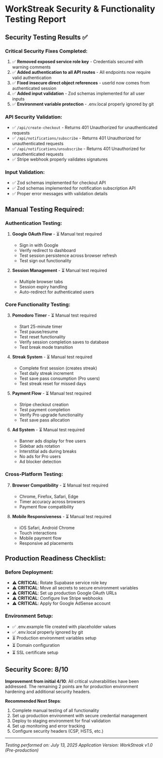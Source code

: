 # WorkStreak Security & Functionality Testing Report

## Security Testing Results ✅

### Critical Security Fixes Completed:
1. ✅ **Removed exposed service role key** - Credentials secured with warning comments
2. ✅ **Added authentication to all API routes** - All endpoints now require valid authentication
3. ✅ **Fixed insecure direct object references** - userId now comes from authenticated session
4. ✅ **Added input validation** - Zod schemas implemented for all user inputs
5. ✅ **Environment variable protection** - .env.local properly ignored by git

### API Security Validation:
- ✅ `/api/create-checkout` - Returns 401 Unauthorized for unauthenticated requests
- ✅ `/api/notifications/subscribe` - Returns 401 Unauthorized for unauthenticated requests  
- ✅ `/api/notifications/unsubscribe` - Returns 401 Unauthorized for unauthenticated requests
- ✅ Stripe webhook properly validates signatures

### Input Validation:
- ✅ Zod schemas implemented for checkout API
- ✅ Zod schemas implemented for notification subscription API
- ✅ Proper error messages with validation details

## Manual Testing Required:

### Authentication Testing:
1. **Google OAuth Flow** - ⏳ Manual test required
   - Sign in with Google
   - Verify redirect to dashboard
   - Test session persistence across browser refresh
   - Test sign out functionality

2. **Session Management** - ⏳ Manual test required
   - Multiple browser tabs
   - Session expiry handling
   - Auto-redirect for authenticated users

### Core Functionality Testing:
3. **Pomodoro Timer** - ⏳ Manual test required
   - Start 25-minute timer
   - Test pause/resume
   - Test reset functionality
   - Verify session completion saves to database
   - Test break mode transition

4. **Streak System** - ⏳ Manual test required
   - Complete first session (creates streak)
   - Test daily streak increment
   - Test save pass consumption (Pro users)
   - Test streak reset for missed days

5. **Payment Flow** - ⏳ Manual test required
   - Stripe checkout creation
   - Test payment completion
   - Verify Pro upgrade functionality
   - Test save pass allocation

6. **Ad System** - ⏳ Manual test required
   - Banner ads display for free users
   - Sidebar ads rotation
   - Interstitial ads during breaks
   - No ads for Pro users
   - Ad blocker detection

### Cross-Platform Testing:
7. **Browser Compatibility** - ⏳ Manual test required
   - Chrome, Firefox, Safari, Edge
   - Timer accuracy across browsers
   - Payment flow compatibility

8. **Mobile Responsiveness** - ⏳ Manual test required
   - iOS Safari, Android Chrome
   - Touch interactions
   - Mobile payment flow
   - Responsive ad placements

## Production Readiness Checklist:

### Before Deployment:
- ⚠️ **CRITICAL**: Rotate Supabase service role key
- ⚠️ **CRITICAL**: Move all secrets to secure environment variables
- ⚠️ **CRITICAL**: Set up production Google OAuth URLs
- ⚠️ **CRITICAL**: Configure live Stripe webhooks
- ⚠️ **CRITICAL**: Apply for Google AdSense account

### Environment Setup:
- ✅ .env.example file created with placeholder values
- ✅ .env.local properly ignored by git
- ⏳ Production environment variables setup
- ⏳ Domain configuration
- ⏳ SSL certificate setup

## Security Score: 8/10

**Improvement from initial 4/10**: All critical vulnerabilities have been addressed. The remaining 2 points are for production environment hardening and additional security headers.

**Recommended Next Steps**:
1. Complete manual testing of all functionality
2. Set up production environment with secure credential management
3. Deploy to staging environment for final validation
4. Set up monitoring and error tracking
5. Configure security headers (CSP, HSTS, etc.)

---

*Testing performed on: July 13, 2025*
*Application Version: WorkStreak v1.0 (Pre-production)*